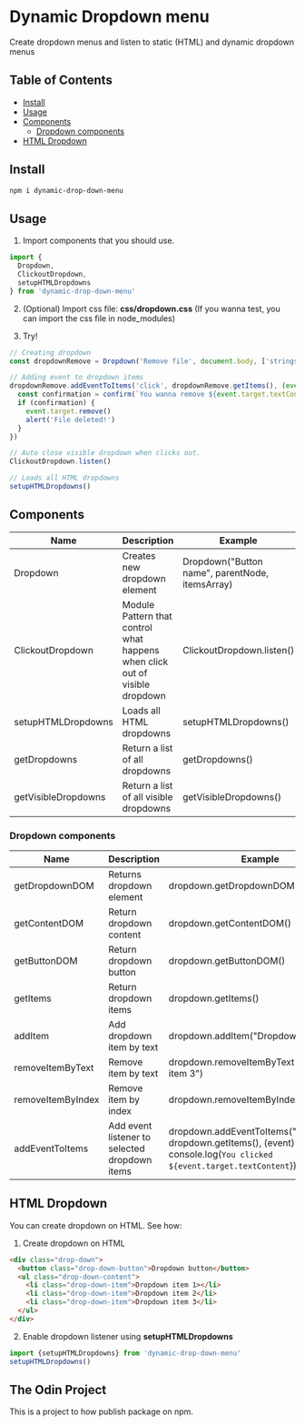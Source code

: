 # Dynamic Dropdown menu
Create dropdown menus and listen to static (HTML) and dynamic dropdown menus

## Table of Contents
- [Install](#install)
- [Usage](#usage)
- [Components](#components)
  - [Dropdown components](#dropdown-components)
- [HTML Dropdown](#html-dropdown)

## Install
```bash
npm i dynamic-drop-down-menu
```

## Usage
1. Import components that you should use.

```javascript
import {
  Dropdown,
  ClickoutDropdown,
  setupHTMLDropdowns
} from 'dynamic-drop-down-menu'
```

2. (Optional) Import css file: **css/dropdown.css**
(If you wanna test, you can import the css file in node_modules)

3. Try!
```javascript
// Creating dropdown
const dropdownRemove = Dropdown('Remove file', document.body, ['strings.txt', 'documents.txt', 'players.txt', 'users.json'])

// Adding event to dropdown items
dropdownRemove.addEventToItems('click', dropdownRemove.getItems(), (event) => {
  const confirmation = confirm(`You wanna remove ${event.target.textContent} file?`)
  if (confirmation) {
    event.target.remove()
    alert('File deleted!')
  }
})

// Auto close visible dropdown when clicks out.
ClickoutDropdown.listen()

// Loads all HTML dropdowns
setupHTMLDropdowns()
```

## Components

| Name                | Description                                                                  | Example                                         |
|---------------------|------------------------------------------------------------------------------|-------------------------------------------------|
| Dropdown            | Creates new dropdown element                                                 | Dropdown("Button name", parentNode, itemsArray) |
| ClickoutDropdown    | Module Pattern that control what happens when click out of visible dropdown  | ClickoutDropdown.listen()                       |
| setupHTMLDropdowns  | Loads all HTML dropdowns                                                     | setupHTMLDropdowns()                            |
| getDropdowns        | Return a list of all dropdowns                                               | getDropdowns()                                  |
| getVisibleDropdowns | Return a list of all visible dropdowns                                       | getVisibleDropdowns()                           |

### Dropdown components

| Name              | Description                                   | Example                                                                                                                       |
|-------------------|-----------------------------------------------|-------------------------------------------------------------------------------------------------------------------------------|
| getDropdownDOM    | Returns dropdown element                      | dropdown.getDropdownDOM()                                                                                                     |
| getContentDOM     | Return dropdown content                       | dropdown.getContentDOM()                                                                                                      |
| getButtonDOM      | Return dropdown button                        | dropdown.getButtonDOM()                                                                                                       |
| getItems          | Return dropdown items                         | dropdown.getItems()                                                                                                           |
| addItem           | Add dropdown item by text                     | dropdown.addItem("Dropdown item 3")                                                                                           |
| removeItemByText  | Remove item by text                           | dropdown.removeItemByText("Dropdown item 3")                                                                                  |
| removeItemByIndex | Remove item by index                          | dropdown.removeItemByIndex(2)                                                                                                 |
| addEventToItems   | Add event listener to selected dropdown items | dropdown.addEventToItems("eventName", dropdown.getItems(), (event) => console.log(`You clicked ${event.target.textContent`})) |

## HTML Dropdown
You can create dropdown on HTML. See how:

1. Create dropdown on HTML

```html
<div class="drop-down">
  <button class="drop-down-button">Dropdown button</button>
  <ul class="drop-down-content">
    <li class="drop-down-item">Dropdown item 1></li>
    <li class="drop-down-item">Dropdown item 2</li>
    <li class="drop-down-item">Dropdown item 3</li>
  </ul>
</div>
```

2. Enable dropdown listener using **setupHTMLDropdowns**

```javascript
import {setupHTMLDropdowns} from 'dynamic-drop-down-menu'
setupHTMLDropdowns()
```

## The Odin Project
This is a project to how publish package on npm.